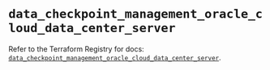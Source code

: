 # `data_checkpoint_management_oracle_cloud_data_center_server`

Refer to the Terraform Registry for docs: [`data_checkpoint_management_oracle_cloud_data_center_server`](https://registry.terraform.io/providers/checkpointsw/checkpoint/2.11.0/docs/data-sources/management_oracle_cloud_data_center_server).
